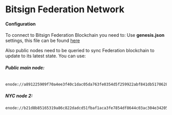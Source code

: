 # Bitsign Federation Network

#### Configuration

To connect to Bitsign Federation Blockchain you need to:
Use **genesis.json** settings, this file can be found [here](https://github.com/cryptol0g1c/bitsign-federation/blob/master/genesis.json)

Also public nodes need to be queried to sync Federation blockchain to update to its latest state.
You can use:

##### Public main node:
```
 enode://a891225909f70a4ee3f40c1dac05da763fe0354d5f259922abf841db51706283d2957c09fc7266e5f4633583a34dbef3f38a769eb35551788740a06e387dfa2a@159.203.176.160:30303
```

##### NYC node 2:
```
enode://b21d8b85165319a86c822dadcd51fbaf1aca3fe7854df8644c03ac304e34205d31d44d0eac7dd6366a8f8a621eeb2198d9644090d59771148fb3ac92630d2dd6@198.211.100.127:30303
```
